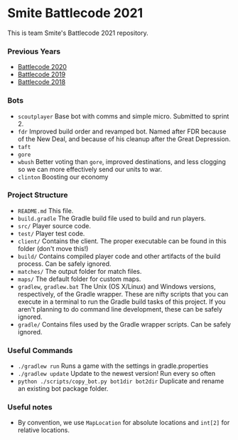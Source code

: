 # Smite Battlecode 2021

This is team Smite's Battlecode 2021 repository.

### Previous Years

- [Battlecode 2020](https://github.com/mvpatel2000/Battlecode2020)
- [Battlecode 2019](https://github.com/mvpatel2000/Battlecode2019)
- [Battlecode 2018](https://github.com/mvpatel2000/battlecode-2018-smite)

### Bots
- `scoutplayer`
    Base bot with comms and simple micro. Submitted to sprint 2.
- `fdr`
    Improved build order and revamped bot. Named after FDR because of the New Deal, and because of his cleanup after the Great Depression.
- `taft`
- `gore`
- `wbush`
    Better voting than `gore`, improved destinations, and less clogging so we can more effectively send our units to war.
- `clinton`
    Boosting our economy

### Project Structure

- `README.md`
    This file.
- `build.gradle`
    The Gradle build file used to build and run players.
- `src/`
    Player source code.
- `test/`
    Player test code.
- `client/`
    Contains the client. The proper executable can be found in this folder (don't move this!)
- `build/`
    Contains compiled player code and other artifacts of the build process. Can be safely ignored.
- `matches/`
    The output folder for match files.
- `maps/`
    The default folder for custom maps.
- `gradlew`, `gradlew.bat`
    The Unix (OS X/Linux) and Windows versions, respectively, of the Gradle wrapper. These are nifty scripts that you can execute in a terminal to run the Gradle build tasks of this project. If you aren't planning to do command line development, these can be safely ignored.
- `gradle/`
    Contains files used by the Gradle wrapper scripts. Can be safely ignored.


### Useful Commands

- `./gradlew run`
    Runs a game with the settings in gradle.properties
- `./gradlew update`
    Update to the newest version! Run every so often
- `python ./scripts/copy_bot.py bot1dir bot2dir`
    Duplicate and rename an existing bot package folder.

### Useful notes

- By convention, we use `MapLocation` for absolute locations and `int[2]` for relative locations.
